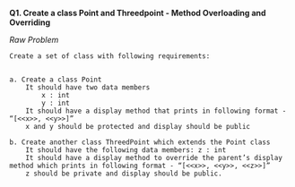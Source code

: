 **Q1. Create a class Point and Threedpoint - Method Overloading and Overriding**

_Raw Problem_

    Create a set of class with following requirements:
    
    
    a. Create a class Point 
        It should have two data members
            x : int
            y : int
        It should have a display method that prints in following format - “[<<x>>, <<y>>]”
        x and y should be protected and display should be public
    
    b. Create another class ThreedPoint which extends the Point class
        It should have the following data members: z : int
        It should have a display method to override the parent’s display method which prints in following format - “[<<x>>, <<y>>, <<z>>]”
        z should be private and display should be public.

